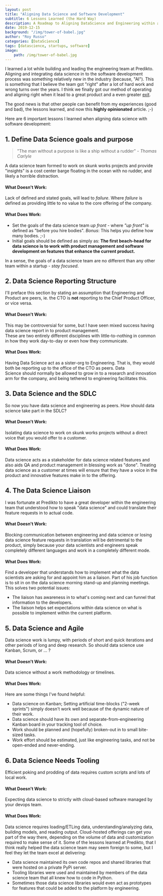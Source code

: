 ```yaml
---
layout: post
title: "Aligning Data Science and Software Development"
subtitle: 6 Lessons Learned (the Hard Way)
description: A Roadmap to Aligning DataScience and Engineering within a software product company. 
date: 2019-12-15
background: "/img/tower-of-babel.jpg"
author: "Roy Russo"
categories: [DataScience]
tags: [datascience, startups, software]
image:
    path: /img/tower-of-babel.jpg
---
```


I learned a lot while building and leading the engineering team at Predikto. Aligning and integrating data science in to the software development process was something relatively new in the industry (because, "AI"). 
This is something that I believe the team got "right" after a lot of hard work and wrong turns over the years. I think we finally got our method of operating and aligning right when it lead to a great product and a even greater [exit](https://www.marketwatch.com/press-release/united-technologies-acquires-predikto-inc-2018-08-21). 

The good news is that other people can benefit from my experiences (good and bad), the lessons learned, and now this **highly opinionated** article. ;-) 

Here are 6 important lessons I learned when aligning data science with software development: 
  
## 1. Define Data Science goals and purpose 
  
> "The man without a purpose is like a ship without a rudder" - _Thomas Carlyle_

A data science team formed to work on skunk works projects and provide "insights" is a cost center barge floating in the ocean with no rudder, and likely a horrible distraction.

#### What Doesn't Work:

Lack of defined and stated goals, will lead to *failure*. Where *failure* is defined as providing little to no value to the core offering of the company.  

#### What Does Work:

* Set the goals of the data science team *up front* - where *"up front"* is defined as "before you hire bodies". *Bonus*: This helps you define how many bodies. ;-)
* Initial goals should be defined as simply as: **The first beach-head for data science is to work with product management and software development on features that enhance the current product.**

In a sense, the goals of a data science team are no different than any other team within a startup - *stay focused*. 

## 2. Data Science Reporting Structure

I'll preface this section by stating an assumption that Engineering and Product are peers, ie. the CTO is **not** reporting to the Chief Product Officer, or vice versa.   

#### What Doesn't Work:

This may be controversial for some, but I have seen mixed success having data science report in to product management.  
These are two entirely different disciplines with little-to-nothing in common in how they work day-to-day or even how they communicate. 

#### What Does Work:

Having Data Science act as a sister-org to Engineering. That is, they would both be reporting up to the office of the CTO as peers. Data  
Science should normally be allowed to grow in to a research and innovation arm for the company, and being tethered to engineering facilitates this. 

## 3. Data Science and the SDLC

So now you have data science and engineering as peers. How should data science take part in the SDLC?

#### What Doesn't Work:

Isolating data science to work on skunk works projects without a direct voice that you would offer to a customer. 

#### What Does Work:

Data science acts as a stakeholder for data science related features and also aids QA and product management in blessing work as "done". Treating data science as a customer at times will ensure that they have a voice in the product and innovative features make in to the offering.

## 4. The Data Science Liaison

I was fortunate at Predikto to have a great developer within the engineering team that understood how to speak "data science" and could translate their feature requests in to actual code.

#### What Doesn't Work:

Blocking communication between engineering and data science or losing data science feature requests in translation will be detrimental to the product, simply because your data scientists and engineers speak completely different languages and work in a completely different mode. 

#### What Does Work:

Find a developer that understands how to implement what the data scientists are asking for and appoint him as a liaison. Part of his job function is to sit in on the data science
morning stand-up and planning meetings. This solves two potential issues:

* The liaison has awareness in to what's coming next and can funnel that information to the developers.
* The liaison helps set expectations within data science on what is possible to implement within the current platform.

## 5. Data Science and Agile

Data science work is lumpy, with periods of short and quick iterations and other periods of long and deep research. So should data science use Kanban, Scrum, or ... ?

#### What Doesn't Work:

Data science without a work methodology or timelines.

#### What Does Work:

Here are some things I've found helpful:

* Data science on Kanban; Setting artificial time-blocks ("2-week sprints") simply doesn't work well because of the dynamic nature of their work.
* Data science should have its own and separate-from-engineering Kanban board in your tracking tool of choice.
* Work should be planned and (hopefully) broken-out in to small bite-sized tasks.
* Work effort should be estimated, just like engineering tasks, and not be open-ended and never-ending.

## 6. Data Science Needs Tooling

Efficient poking and prodding of data requires custom scripts and lots of local work.

#### What Doesn't Work:

Expecting data science to strictly with cloud-based software managed by your devops team.  

#### What Does Work:

Data science requires loading/ETLing data, understanding/analyzing data, building models, and reading output. Cloud-hosted offerings can get you part of the way there, depending on the volume of data and customization 
required to make sense of it. Some of the lessons learned at Predikto, that I think really helped the data science team may seem foreign to some, but I feel they let the team excel at delivering: 

* Data science maintained its own code repos and shared libraries that were hosted on a private PyPi server.
* Tooling libraries were used and maintained by members of the data science team that all knew how to code in Python. 
* Sometimes those data science libraries would even act as prototypes for features that could be added to the platform by engineering. 







